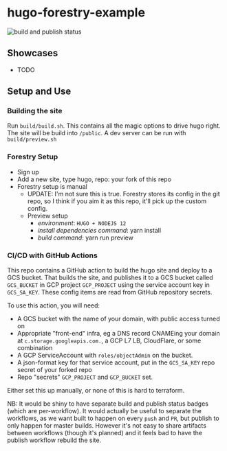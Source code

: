 # hugo-forestry-example

![build and publish status](https://github.com/mt-inside/hugo-forestry-example/workflows/Build%20and%20Publish/badge.svg)

## Showcases

* TODO

## Setup and Use

### Building the site

Run `build/build.sh`. This contains all the magic options to drive hugo right. The site will be build into `/public`.
A dev server can be run with `build/preview.sh`

### Forestry Setup

* Sign up
* Add a new site, type hugo, repo: your fork of this repo
* Forestry setup is manual
  * UPDATE: I'm not sure this is true. Forestry stores its config in the git repo, so I think if you aim it as this repo, it'll pick up the custom config.
  * Preview setup
    * _environment_: `HUGO + NODEJS 12`
    * _install dependencies command_: yarn install
    * _build command_: yarn run preview

### CI/CD with GitHub Actions

This repo contains a GitHub action to build the hugo site and deploy to a GCS bucket.
That builds the site, and publishes it to a GCS bucket called `GCS_BUCKET` in GCP project `GCP_PROJECT` using the service account key in `GCS_SA_KEY`.
These config items are read from GitHub repository secrets.

To use this action, you will need:
* A GCS bucket with the name of your domain, with public access turned on
* Appropriate "front-end" infra, eg a DNS record CNAMEing your domain at `c.storage.googleapis.com.`, a GCP L7 LB, CloudFlare, or some combination
* A GCP ServiceAccount with `roles/objectAdmin` on the bucket.
* A json-format key for that service account, put in the `GCS_SA_KEY` repo secret of your forked repo
* Repo "secrets" `GCP_PROJECT` and `GCP_BUCKET` set.

Either set this up manually, or none of this is hard to terraform.

NB: It would be shiny to have separate build and publish status badges (which are per-workflow). It would actually be useful to separate the workflows, as we want built to happen on every `push` and `PR`, but publish to only happen for master builds. However it's not easy to share artifacts between workflows (though it's planned) and it feels bad to have the publish workflow rebuild the site.
